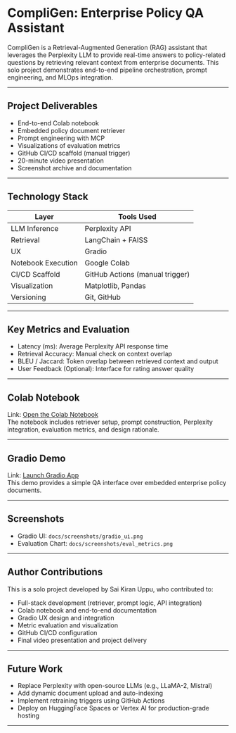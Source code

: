 # CompliGen: Enterprise Policy QA Assistant

CompliGen is a Retrieval-Augmented Generation (RAG) assistant that leverages the Perplexity LLM to provide real-time answers to policy-related questions by retrieving relevant context from enterprise documents. This solo project demonstrates end-to-end pipeline orchestration, prompt engineering, and MLOps integration.

---

## Project Deliverables

- End-to-end Colab notebook  
- Embedded policy document retriever  
- Prompt engineering with MCP  
- Visualizations of evaluation metrics  
- GitHub CI/CD scaffold (manual trigger)  
- 20-minute video presentation  
- Screenshot archive and documentation  

---

## Technology Stack

| Layer              | Tools Used                       |
|--------------------|----------------------------------|
| LLM Inference      | Perplexity API                   |
| Retrieval          | LangChain + FAISS                |
| UX                 | Gradio                           |
| Notebook Execution | Google Colab                     |
| CI/CD Scaffold     | GitHub Actions (manual trigger)  |
| Visualization      | Matplotlib, Pandas               |
| Versioning         | Git, GitHub                      |

---

## Key Metrics and Evaluation

- Latency (ms): Average Perplexity API response time  
- Retrieval Accuracy: Manual check on context overlap  
- BLEU / Jaccard: Token overlap between retrieved context and output  
- User Feedback (Optional): Interface for rating answer quality  

---

## Colab Notebook

Link: [Open the Colab Notebook](<insert-colab-link>)  
The notebook includes retriever setup, prompt construction, Perplexity integration, evaluation metrics, and design rationale.

---

## Gradio Demo

Link: [Launch Gradio App](<insert-gradio-link>)  
This demo provides a simple QA interface over embedded enterprise policy documents.

---

## Screenshots

- Gradio UI: `docs/screenshots/gradio_ui.png`  
- Evaluation Chart: `docs/screenshots/eval_metrics.png`

---

## Author Contributions

This is a solo project developed by Sai Kiran Uppu, who contributed to:
- Full-stack development (retriever, prompt logic, API integration)  
- Colab notebook and end-to-end documentation  
- Gradio UX design and integration  
- Metric evaluation and visualization  
- GitHub CI/CD configuration  
- Final video presentation and project delivery  

---

## Future Work

- Replace Perplexity with open-source LLMs (e.g., LLaMA-2, Mistral)  
- Add dynamic document upload and auto-indexing  
- Implement retraining triggers using GitHub Actions  
- Deploy on HuggingFace Spaces or Vertex AI for production-grade hosting  

---
